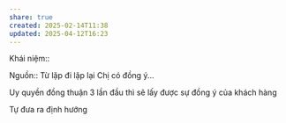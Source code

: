 ```yaml
---
share: true
created: 2025-02-14T11:38
updated: 2025-04-12T16:23
---
```

Khái niệm:: 

Nguồn:: 
Từ lặp đi lặp lại 
Chị có đồng ý... 

Uy quyền đồng thuận
3 lần đầu thì sẽ lấy được sự đồng ý của khách hàng 

Tự đưa ra định hướng